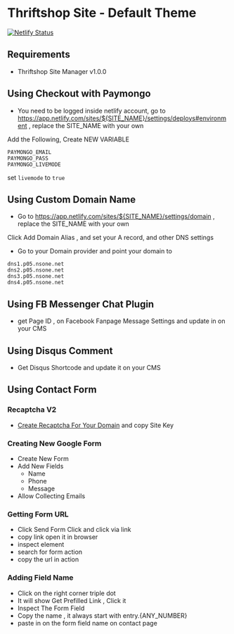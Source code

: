 # Thriftshop Site - Default Theme

[![Netlify Status](https://api.netlify.com/api/v1/badges/17758869-2b98-4ae6-87f3-6206ac5d8578/deploy-status)](https://app.netlify.com/sites/goldcoders/deploys)

## Requirements

-   Thriftshop Site Manager v1.0.0

## Using Checkout with Paymongo

-   You  need to be logged inside netlify account, go to https://app.netlify.com/sites/${SITE_NAME}/settings/deploys#environment , replace the SITE_NAME with your own

Add the Following, Create NEW VARIABLE
```
PAYMONGO_EMAIL
PAYMONGO_PASS
PAYMONGO_LIVEMODE
```
set `livemode` to `true`

## Using Custom Domain Name

-  Go to https://app.netlify.com/sites/${SITE_NAME}/settings/domain , replace the SITE_NAME with your own

Click Add Domain Alias , and set your A record, and other DNS settings 

- Go to your Domain provider and point your domain to

```
dns1.p05.nsone.net
dns2.p05.nsone.net
dns3.p05.nsone.net
dns4.p05.nsone.net
```



## Using FB Messenger Chat Plugin

-   get Page ID , on Facebook Fanpage Message Settings and update in on your CMS

## Using Disqus Comment

-   Get Disqus Shortcode and update it on your CMS

## Using Contact Form

### Recaptcha V2

-   [Create Recaptcha For Your Domain](https://www.google.com/recaptcha/admin/create) and copy Site Key

### Creating New Google Form

-   Create New Form
-   Add New Fields
    -   Name
    -   Phone
    -   Message
-   Allow Collecting Emails

### Getting Form URL

-   Click Send Form Click and click via link
-   copy link open it in browser
-   inspect element
-   search for form action
-   copy the url in action

### Adding Field Name

-   Click on the right corner triple dot
-   It will show Get Prefilled Link , Click it
-   Inspect The Form Field
-   Copy the name , it always start with entry.{ANY_NUMBER}
-   paste in on the form field name on contact page
